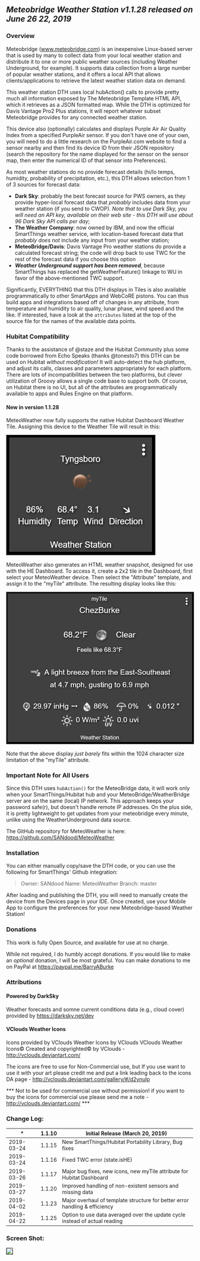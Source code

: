 ## ***Meteobridge Weather Station v1.1.28 released on June 26 22, 2019***

### Overview
Meteobridge (www.meteobridge.com) is an inexpensive Linux-based server that is used by many to collect data from your local weather station and distribute it to one or more public weather sources (including Weather Underground, for example). It supports data collection from a large number of popular weather stations, and it offers a local API that allows clients/applications to retrieve the latest weather station data on demand.

This weather station DTH uses local hubAction() calls to provide pretty much all information exposed by The Meteobridge Template HTML API, which it retrieves as a JSON formatted map. While the DTH is optimized for Davis Vantage Pro2 Plus stations, it will report whatever subset Meteobridge provides for any connected weather station.

This device also (optionally) calculates and displays Purple Air Air Quality Index from a specified PurpleAir sensor. If you don't have one of your own, you will need to do a little research on the PurpleAir.com website to find a sensor nearby and then find its device ID from their JSON repository (search the repository for the name displayed for the sensor on the sensor map, then enter the numerical ID of that sensor into Preferences).

As most weather stations do no provide forecast details (hi/lo temps, humidity, probability of precipitation, etc.), this DTH allows selection from 1 of 3 sources for forecast data:
* **Dark Sky**: probably the best forecast source for PWS owners, as they provide hyper-local forecast data that *probably* includes data from your weather station (if you send to CWOP). *Note that to use Dark Sky, you will need an API key, available on their web site - this DTH will use about 96 Dark Sky API calls per day*;
* **The Weather Company**: now owned by IBM, and now the official SmartThings weather service, with location-based forecast data that *probably does not* include any input from your weather station;
* **MeteoBridge/Davis**: Davis Vantage Pro weather stations do provide a calculated forecast string; the code will drop back to use TWC for the rest of the forecast data if you choose this option
* ***Weather Underground support has been removed***, because SmartThings has replaced the getWeatherFeature() linkage to WU in favor of the above-mentioned TWC support.

Significantly, EVERYTHING that this DTH displays in Tiles is also available programmatically to other SmartApps and WebCoRE pistons. You can thus build apps and integrations based off of changes in any attribute, from temperature and humidity to air quality, lunar phase, wind speed and the like. If interested, have a look at the `attributes` listed at the top of the source file for the names of the available data points.

### Hubitat Compatibility
Thanks to the assistance of @staze and the Hubitat Community plus some code borrowed from Echo Speaks (thanks @tonesto7) this DTH can be used on Hubitat *without modification!* It will auto-detect the hub platform, and adjust its calls, classes and parameters appropriately for each platform. There are lots of incompatibilities between the two platforms, but clever utilization of Groovy allows a single code base to support both. Of course, on Hubitat there is no UI, but all of the attributes are programmatically available to apps and Rules Engine on that platform.

#### New in version 1.1.28
MeteoWeather now fully supports the native Hubitat Dashboard Weather Tile. Assigning this device to the Weather Tile will result in this:

<img src="https://raw.githubusercontent.com/SANdood/Icons/master/Weather/DashboardWeatherTile.PNG" border="1">

MeteoWeather also generates an HTML weather snapshot, designed for use with the HE Dashboard. To access it, create a 2x2 tile in the Dashboard, first select your MeteoWeather device. Then select the "Attribute" template, and assign it to the "myTile" attribute. The resulting display looks like this:

<img src="https://raw.githubusercontent.com/SANdood/Icons/master/Weather/DashboardMyTile.PNG" border="1">

Note that the above display *just barely* fits within the 1024 character size limitation of the "myTile" attribute.

### Important Note for All Users
Since this DTH uses `hubAction()` for the MeteoBridge data, it will work only when your SmartThings/Hubitat hub and your MeteoBridge/WeatherBridge server are on the same (local) IP network. This approach keeps your password safe(r), but doesn't handle remote IP addresses. On the plus side, it is pretty lightweight to get updates from your meteobridge every minute, unlike using the WeatherUnderground data source.


The GitHub repository for MeteoWeather is here: 
https://github.com/SANdood/MeteoWeather 

### Installation
You can either manually copy/save the DTH code, or you can use the following for SmartThings' Github integration:

> Owner:  SANdood
> Name:   MeteoWeather
> Branch: master

After loading and publishing the DTH, you will need to manually create the device from the Devices page in your IDE. Once created, use your Mobile App to configure the preferences for your new Meteobridge-based Weather Station!

### Donations
This work is fully Open Source, and available for use at no charge.

While not required, I do humbly accept donations. If you would like to make an *optional* donation, I will be most grateful. You can make donations to me on PayPal at <https://paypal.me/BarryABurke>

### Attributions
#### Powered by DarkSky
Weather forecasts and somne current conditions data (e.g., cloud cover) provided by https://darksky.net/dev 

#### VClouds Weather Icons
Icons provided by VClouds Weather Icons by VClouds VClouds Weather Icons© Created and copyrighted© by VClouds - http://vclouds.deviantart.com/

The icons are free to use for Non-Commercial use, but If you use want to use it with your art please credit me and put a link leading back to the icons DA page - http://vclouds.deviantart.com/gallery/#/d2ynulp

*** Not to be used for commercial use without permission! if you want to buy the icons for commercial use please send me a note - http://vclouds.deviantart.com/ ***

### Change Log:

|*|1.1.10|Initial Release (March 20, 2019)|
|---|---|---|
|2019-03-24|1.1.15|New SmartThings/Hubitat Portability Library, Bug fixes|
|2019-03-24|1.1.16|Fixed TWC error (state.isHE)|
|2019-03-26|1.1.17|Major bug fixes, new icons, new myTile attribute for Hubitat Dashboard|
|2019-03-27|1.1.20|Improved handling of non-existent sensors and missing data|
|2019-04-02|1.1.23|Major overhaul of template structure for better error handling & efficiency|
|2019-04-22|1.1.25|Option to use data averaged over the update cycle instead of actual reading|

### Screen Shot:
<img src="https://raw.githubusercontent.com/SANdood/MeteoWeather/master/images/MeteoWeatherStation.png" border="1"  />
